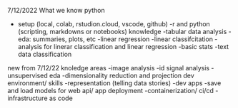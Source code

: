 7/12/2022
What we know
python 
- setup (local, colab, rstudion.cloud, vscode, github)
-r and python (scripting, markdowns or notebooks)
knowledge
-tabular data analysis
  -eda: summaries, plots, etc
   -linear regression
   -linear classifcitation
-analysis for linerar classification and linear regression
-basic stats
-text data classification

new from 7/12/22
knoledge areas
-image analysis
-id signal analysis
-unsupervised eda
  -dimensionality reduction and projection
dev environment/ skills
-representation (telling data stories)
  -dev apps
-save and load models for web api/ app deployment
-containerization/ ci/cd
-infrastructure as code
